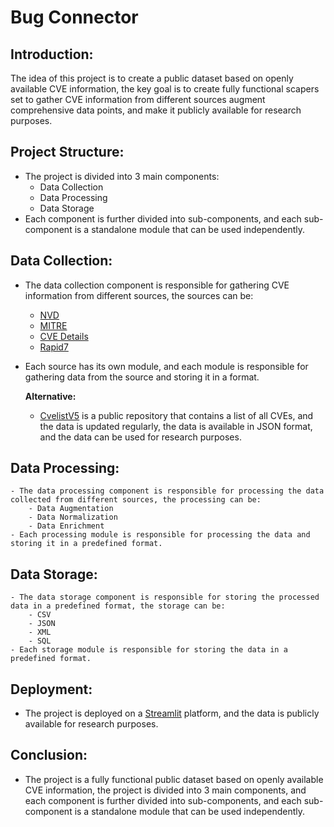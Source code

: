 # Bug Connector

## Introduction:

The idea of this project is to create a public dataset based on openly available CVE information, the key goal is to create fully functional scapers set to gather CVE information from different sources augment comprehensive data points, and make it publicly available for research purposes.
 
## Project Structure:    
- The project is divided into 3 main components:
  - Data Collection
  - Data Processing
  - Data Storage
- Each component is further divided into sub-components, and each sub-component is a standalone module that can be used independently.

## Data Collection:
- The data collection component is responsible for gathering CVE information from different sources, the sources can be:
    - [NVD](https://nvd.nist.gov/vuln/search/results?form_type=Basic&results_type=overview&search_type=all&isCpeNameSearch=false)
    - [MITRE](https://www.cve.org/Downloads#current-format)
    - [CVE Details](https://www.cvedetails.com/vulnerability-search.php?f=1&vendor=&product=&cweid=&cvssscoremin=&cvssscoremax=&publishdatestart=&publishdateend=&updatedatestart=&updatedateend=&cisaaddstart=&cisaaddend=&cisaduestart=&cisadueend=&page=1)
    - [Rapid7](https://www.rapid7.com/db/?q=&type=nexpose)
- Each source has its own module, and each module is responsible for gathering data from the source and storing it in a format.
  
  **Alternative:**
  - [CvelistV5](https://github.com/CVEProject/cvelistV5) is a public repository that contains a list of all CVEs, and the data is updated regularly, the data is available in JSON format, and the data can be used for research purposes.
  
## Data Processing:
    - The data processing component is responsible for processing the data collected from different sources, the processing can be:
        - Data Augmentation
        - Data Normalization
        - Data Enrichment
    - Each processing module is responsible for processing the data and storing it in a predefined format.

## Data Storage:
    - The data storage component is responsible for storing the processed data in a predefined format, the storage can be:
        - CSV
        - JSON
        - XML
        - SQL
    - Each storage module is responsible for storing the data in a predefined format.

## Deployment:
- The project is deployed on a [Streamlit](https://streamlit.io) platform, and the data is publicly available for research purposes.

## Conclusion:
- The project is a fully functional public dataset based on openly available CVE information, the project is divided into 3 main components, and each component is further divided into sub-components, and each sub-component is a standalone module that can be used independently.

